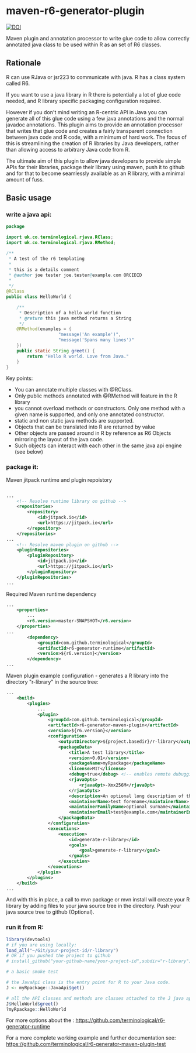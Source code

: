 # maven-r6-generator-plugin

[![DOI](https://zenodo.org/badge/304662337.svg)](https://zenodo.org/badge/latestdoi/304662337)

Maven plugin and annotation processor to write glue code to allow correctly annotated java class to be used within R as an set of R6 classes.

## Rationale

R can use RJava or jsr223 to communicate with java. R has a class system called R6.

If you want to use a java library in R there is potentially a lot of glue code needed, and R library specific packaging configuration required.

However if you don't mind writing an R-centric API in Java you can generate all of this glue code using a few java annotations and the normal javadoc annotations. This plugin aims to provide an annotation processor that writes that glue code and creates a fairly transparent connection between java code and R code, with a minimum of hard work. The focus of this is streamlining the creation of R libraries by Java developers, rather than allowing access to arbitrary Java code from R.

The ultimate aim of this plugin to allow java developers to provide simple APIs for their libraries, package their library using maven, push it to github and for that to become seamlessly available as an R library, with a minimal amount of fuss.

## Basic usage

### write a java api:

```Java
package 

import uk.co.terminological.rjava.RClass;
import uk.co.terminological.rjava.RMethod;

/**
 * A test of the r6 templating
 * 
 * this is a details comment 
 * @author joe tester joe.tester@example.com ORCIDID
 * 
 */
@RClass
public class HelloWorld {

	/**
	 * Description of a hello world function
	 * @return this java method returns a String
	 */
	@RMethod(examples = {
					"message('An example')",
					"message('Spans many lines')"
	})
	public static String greet() {
		return "Hello R world. Love from Java."
	}
}
```

Key points:
* You can annotate multiple classes with @RClass.
* Only public methods annotated with @RMethod will feature in the R library
* you cannot overload methods or constructors. Only one method with a given name is supported, and only one annotated constructor.
* static and non static java methods are supported.
* Objects that can be translated into R are returned by value
* Other objects are passed around in R by reference as R6 Objects mirroring the layout of the java code.
* Such objects can interact with each other in the same java api engine (see below)

### package it:

Maven jitpack runtime and plugin repoistory

```XML

...
	<!-- Resolve runtime library on github -->
	<repositories>
		<repository>
		    <id>jitpack.io</id>
		    <url>https://jitpack.io</url>
		</repository>
	</repositories>
...
	<!-- Resolve maven plugin on github -->
	<pluginRepositories>
		<pluginRepository>
		    <id>jitpack.io</id>
		    <url>https://jitpack.io</url>
		</pluginRepository>
	</pluginRepositories>
...
```

Required Maven runtime dependency

```XML
...
	<properties>
		...
		<r6.version>master-SNAPSHOT</r6.version>
	</properties>
...
		<dependency>
			<groupId>com.github.terminological</groupId>
			<artifactId>r6-generator-runtime</artifactId>
			<version>${r6.version}</version>
		</dependency>
...
```

Maven plugin example configuration - generates a R library into the directory "r-library" in the source tree:

```XML
...
	<build>
		<plugins>
			...
			<plugin>
				<groupId>com.github.terminological</groupId>
				<artifactId>r6-generator-maven-plugin</artifactId>
				<version>${r6.version}</version>
				<configuration>
					<outputDirectory>${project.basedir}/r-library</outputDirectory>
					<packageData>
						<title>A test library</title>
						<version>0.01</version>
						<packageName>myRpackage</packageName>
						<license>MIT</license>
						<debug>true</debug> <!-- enables remote dubugging -->
						<rjavaOpts>
							<rjavaOpt>-Xmx256M</rjavaOpt>
						</rjavaOpts>
						<description>An optional long description of the package</description>
						<maintainerName>test forename</maintainerName>
						<maintainerFamilyName>optional surname</maintainerFamilyName>
						<maintainerEmail>test@example.com</maintainerEmail>
					</packageData>
				</configuration>
				<executions>
					<execution>
						<id>generate-r-library</id>
						<goals>
							<goal>generate-r-library</goal>
						</goals>
					</execution>
				</executions>
			</plugin>
		</plugins>
	</build>
...
```

And with this in place, a call to mvn package or mvn install will create your R library by adding files to your java source tree in the directory.
Push your java source tree to github (Optional). 

### run it from R:


```R
library(devtools)
# if you are using locally:
load_all("~/Git/your-project-id/r-library")
# OR if you pushed the project to github
# install_github("your-github-name/your-project-id",subdir="r-library")

# a basic smoke test

# the JavaApi class is the entry point for R to your Java code.
J <- myRpackage::JavaApi$get()

# all the API classes and methods are classes attached to the J java api object
J$HelloWorld$greet()
?myRpackage::HelloWorld
```

For more options about the : 
https://github.com/terminological/r6-generator-runtime

For a more complete working example and further documentation see: 
https://github.com/terminological/r6-generator-maven-plugin-test

